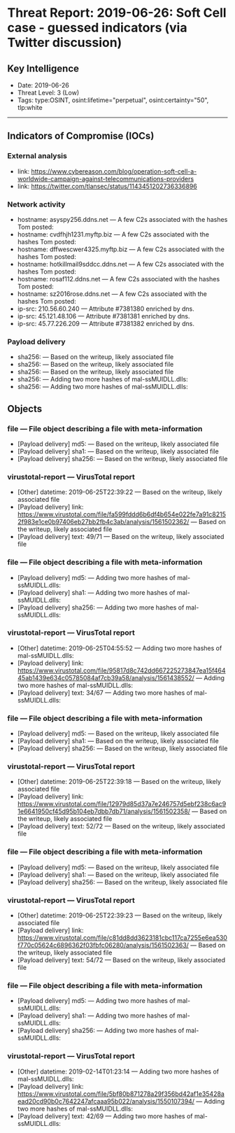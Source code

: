# Threat Report: 2019-06-26: Soft Cell case - guessed indicators (via Twitter discussion)


## Key Intelligence
* Date: 2019-06-26
* Threat Level: 3 (Low)
* Tags: type:OSINT, osint:lifetime="perpetual", osint:certainty="50", tlp:white

---

## Indicators of Compromise (IOCs)
### External analysis
* link: https://www.cybereason.com/blog/operation-soft-cell-a-worldwide-campaign-against-telecommunications-providers
* link: https://twitter.com/tlansec/status/1143451202736336896

### Network activity
* hostname: asyspy256.ddns.net — A few C2s associated with the hashes Tom posted:
* hostname: cvdfhjh1231.myftp.biz — A few C2s associated with the hashes Tom posted:
* hostname: dffwescwer4325.myftp.biz — A few C2s associated with the hashes Tom posted:
* hostname: hotkillmail9sddcc.ddns.net — A few C2s associated with the hashes Tom posted:
* hostname: rosaf112.ddns.net — A few C2s associated with the hashes Tom posted:
* hostname: sz2016rose.ddns.net — A few C2s associated with the hashes Tom posted:
* ip-src: 210.56.60.240 — Attribute #7381380 enriched by dns.
* ip-src: 45.121.48.106 — Attribute #7381381 enriched by dns.
* ip-src: 45.77.226.209 — Attribute #7381382 enriched by dns.

### Payload delivery
* sha256: <sha256> — Based on the writeup, likely associated file
* sha256: <sha256> — Based on the writeup, likely associated file
* sha256: <sha256> — Based on the writeup, likely associated file
* sha256: <sha256> — Adding two more hashes of mal-ssMUIDLL.dlls:
* sha256: <sha256> — Adding two more hashes of mal-ssMUIDLL.dlls:

## Objects
### file — File object describing a file with meta-information
* [Payload delivery] md5: <md5> — Based on the writeup, likely associated file
* [Payload delivery] sha1: <sha1> — Based on the writeup, likely associated file
* [Payload delivery] sha256: <sha256> — Based on the writeup, likely associated file

### virustotal-report — VirusTotal report
* [Other] datetime: 2019-06-25T22:39:22 — Based on the writeup, likely associated file
* [Payload delivery] link: https://www.virustotal.com/file/fa599fddd6b6df4b654e022fe7a91c82152f983e1ce0b97406eb27bb2fb4c3ab/analysis/1561502362/ — Based on the writeup, likely associated file
* [Payload delivery] text: 49/71 — Based on the writeup, likely associated file

### file — File object describing a file with meta-information
* [Payload delivery] md5: <md5> — Adding two more hashes of mal-ssMUIDLL.dlls:
* [Payload delivery] sha1: <sha1> — Adding two more hashes of mal-ssMUIDLL.dlls:
* [Payload delivery] sha256: <sha256> — Adding two more hashes of mal-ssMUIDLL.dlls:

### virustotal-report — VirusTotal report
* [Other] datetime: 2019-06-25T04:55:52 — Adding two more hashes of mal-ssMUIDLL.dlls:
* [Payload delivery] link: https://www.virustotal.com/file/95817d8c742dd667225273847ea15f46445ab1439e634c05785084af7cb39a58/analysis/1561438552/ — Adding two more hashes of mal-ssMUIDLL.dlls:
* [Payload delivery] text: 34/67 — Adding two more hashes of mal-ssMUIDLL.dlls:

### file — File object describing a file with meta-information
* [Payload delivery] md5: <md5> — Based on the writeup, likely associated file
* [Payload delivery] sha1: <sha1> — Based on the writeup, likely associated file
* [Payload delivery] sha256: <sha256> — Based on the writeup, likely associated file

### virustotal-report — VirusTotal report
* [Other] datetime: 2019-06-25T22:39:18 — Based on the writeup, likely associated file
* [Payload delivery] link: https://www.virustotal.com/file/12979d85d37a7e246757d5ebf238c6ac91e6641950cf45d95b104eb7dbb7db71/analysis/1561502358/ — Based on the writeup, likely associated file
* [Payload delivery] text: 52/72 — Based on the writeup, likely associated file

### file — File object describing a file with meta-information
* [Payload delivery] md5: <md5> — Based on the writeup, likely associated file
* [Payload delivery] sha1: <sha1> — Based on the writeup, likely associated file
* [Payload delivery] sha256: <sha256> — Based on the writeup, likely associated file

### virustotal-report — VirusTotal report
* [Other] datetime: 2019-06-25T22:39:23 — Based on the writeup, likely associated file
* [Payload delivery] link: https://www.virustotal.com/file/c81dd8dd3623181cbc117ca7255e6ea530f770c05624c6896362f03fbfc06280/analysis/1561502363/ — Based on the writeup, likely associated file
* [Payload delivery] text: 54/72 — Based on the writeup, likely associated file

### file — File object describing a file with meta-information
* [Payload delivery] md5: <md5> — Adding two more hashes of mal-ssMUIDLL.dlls:
* [Payload delivery] sha1: <sha1> — Adding two more hashes of mal-ssMUIDLL.dlls:
* [Payload delivery] sha256: <sha256> — Adding two more hashes of mal-ssMUIDLL.dlls:

### virustotal-report — VirusTotal report
* [Other] datetime: 2019-02-14T01:23:14 — Adding two more hashes of mal-ssMUIDLL.dlls:
* [Payload delivery] link: https://www.virustotal.com/file/5bf80b871278a29f356bd42af1e35428aead20cd90b0c7642247afcaaa95b022/analysis/1550107394/ — Adding two more hashes of mal-ssMUIDLL.dlls:
* [Payload delivery] text: 42/69 — Adding two more hashes of mal-ssMUIDLL.dlls:
